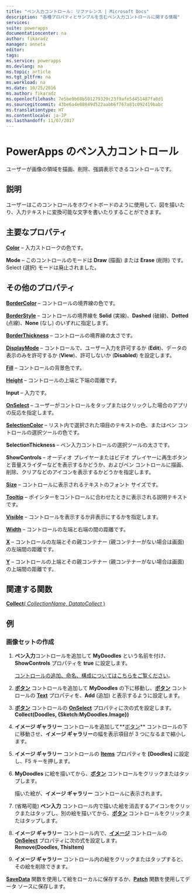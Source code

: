 ```yaml
---
title: "ペン入力コントロール: リファレンス | Microsoft Docs"
description: "各種プロパティとサンプルを含むペン入力コントロールに関する情報"
services: 
suite: powerapps
documentationcenter: na
author: fikaradz
manager: anneta
editor: 
tags: 
ms.service: powerapps
ms.devlang: na
ms.topic: article
ms.tgt_pltfrm: na
ms.workload: na
ms.date: 10/25/2016
ms.author: fikaradz
ms.openlocfilehash: 7e5be9b68b501279329c23f9afe5d451487fa8d1
ms.sourcegitcommit: 43be6a4e08849d522aabb6f767a81c092419babc
ms.translationtype: HT
ms.contentlocale: ja-JP
ms.lasthandoff: 11/07/2017
---
```

# <a name="pen-input-control-in-powerapps"></a>PowerApps のペン入力コントロール
ユーザーが画像の領域を描画、削除、強調表示できるコントロールです。

## <a name="description"></a>説明
ユーザーはこのコントロールをホワイトボードのように使用して、図を描いたり、入力テキストに変換可能な文字を書いたりすることができます。

## <a name="key-properties"></a>主要なプロパティ
**[Color](properties-color-border.md)** – 入力ストロークの色です。

**Mode** – このコントロールのモードは **Draw** (描画) または **Erase** (削除) です。  Select (選択) モードは廃止されました。

## <a name="additional-properties"></a>その他のプロパティ
**[BorderColor](properties-color-border.md)** – コントロールの境界線の色です。

**[BorderStyle](properties-color-border.md)** – コントロールの境界線を **Solid** (実線)、**Dashed** (破線)、**Dotted** (点線)、**None** (なし) のいずれに指定します。

**[BorderThickness](properties-color-border.md)** – コントロールの境界線の太さです。

**[DisplayMode](properties-core.md)** – コントロールで、ユーザー入力を許可するか (**Edit**)、データの表示のみを許可するか (**View**)、許可しないか (**Disabled**) を設定します。

**[Fill](properties-color-border.md)** – コントロールの背景色です。

**[Height](properties-size-location.md)** – コントロールの上端と下端の距離です。

**Input** – 入力です。

**[OnSelect](properties-core.md)** – ユーザーがコントロールをタップまたはクリックした場合のアプリの反応を指定します。

**[SelectionColor](properties-color-border.md)** – リスト内で選択された項目のテキストの色、またはペン コントロールの選択ツールの色です。

**SelectionThickness** – ペン入力コントロールの選択ツールの太さです。

**ShowControls** – オーディオ プレイヤーまたはビデオ プレイヤーに再生ボタンと音量スライダーなどを表示するかどうか、およびペン コントロールに描画、削除、クリアなどのアイコンを表示するかどうかを指定します。

**[Size](properties-text.md)** – コントロールに表示されるテキストのフォント サイズです。

**[Tooltip](properties-core.md)** – ポインターをコントロールに合わせたときに表示される説明テキストです。

**[Visible](properties-core.md)** – コントロールを表示するか非表示にするかを指定します。

**[Width](properties-size-location.md)** – コントロールの左端と右端の間の距離です。

**[X](properties-size-location.md)** – コントロールの左端とその親コンテナー (親コンテナーがない場合は画面) の左端間の距離です。

**[Y](properties-size-location.md)** – コントロールの上端とその親コンテナー (親コンテナーがない場合は画面) の上端間の距離です。

## <a name="related-functions"></a>関連する関数
[**Collect**( *CollectionName*, *DatatoCollect* )](../functions/function-clear-collect-clearcollect.md)

## <a name="example"></a>例
### <a name="create-a-set-of-images"></a>画像セットの作成
1. **ペン入力**コントロールを追加して **MyDoodles** という名前を付け、**ShowControls** プロパティを **true** に設定します。
   
    [コントロールの追加、命名、構成についてはこちらをご覧ください](../add-configure-controls.md)。
2. **[ボタン](control-button.md)** コントロールを追加して **MyDoodles** の下に移動し、**[ボタン](control-button.md)** コントロールの **[Text](properties-core.md)** プロパティを、**Add** (追加) と表示するように設定します。
3. **[ボタン](control-button.md)** コントロールの **[OnSelect](properties-core.md)** プロパティに次の式を設定します。<br>
   **Collect(Doodles, {Sketch:MyDoodles.Image})**
4. **イメージ ギャラリー** コントロールを追加して**[ボタン](control-button.md)** コントロールの下に移動させ、**イメージ ギャラリー**の幅を表示項目が 3 つになるまで縮小します。
5. **イメージ ギャラリー** コントロールの **[Items](properties-core.md)** プロパティを **[Doodles]** に設定し、F5 キーを押します。
6. **MyDoodles** に絵を描いてから、**[ボタン](control-button.md)** コントロールをクリックまたはタップします。
   
    描いた絵が、**イメージ ギャラリー** コントロールに表示されます。
7. (省略可能) **ペン入力** コントロール内で描いた絵を消去するアイコンをクリックまたはタップし、別の絵を描いてから、**[ボタン](control-button.md)** コントロールをクリックまたはタップします。
8. **イメージ ギャラリー** コントロール内で、**[イメージ](control-image.md)** コントロールの  **[OnSelect](properties-core.md)** プロパティに次の式を設定します。<br>
   **Remove(Doodles, ThisItem)**
9. **イメージ ギャラリー** コントロール内の絵をクリックまたはタップすると、その絵を削除できます。

**[SaveData](../functions/function-savedata-loaddata.md)** 関数を使用して絵をローカルに保存するか、**[Patch](../functions/function-patch.md)** 関数を使用してデータ ソースに保存します。


